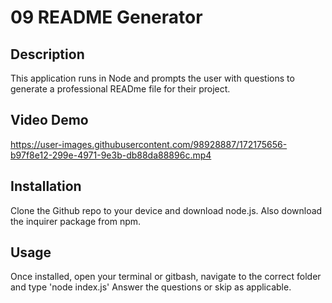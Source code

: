 # 09 README Generator

## Description

This application runs in Node and prompts the user with questions to generate a professional READme file for their project.

## Video Demo

https://user-images.githubusercontent.com/98928887/172175656-b97f8e12-299e-4971-9e3b-db88da88896c.mp4

## Installation

Clone the Github repo to your device and download node.js. Also download the inquirer package from npm. 

## Usage

Once installed, open your terminal or gitbash, navigate to the correct folder and type 'node index.js' Answer the questions or skip as applicable.
